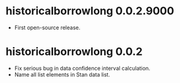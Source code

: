 # historicalborrowlong 0.0.2.9000

* First open-source release.

# historicalborrowlong 0.0.2

* Fix serious bug in data confidence interval calculation.
* Name all list elements in Stan data list.

